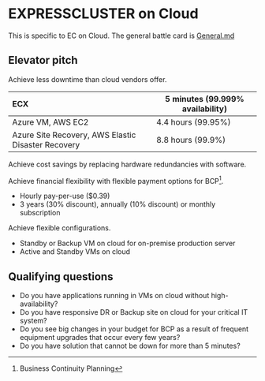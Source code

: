 # EXPRESSCLUSTER on Cloud

This is specific to EC on Cloud. The general battle card is [General.md](General.md)

## Elevator pitch

Achieve less downtime than cloud vendors offer.

| ECX                                                | 5 minutes (99.999% availability) |
|:--                                                 |--                                |
| Azure VM, AWS EC2                                  | 4.4 hours (99.95%)               |
| Azure Site Recovery, AWS Elastic Disaster Recovery | 8.8 hours (99.9%)                |

Achieve cost savings by replacing hardware redundancies with software.

Achieve financial flexibility with flexible payment options for BCP[^1].

- Hourly pay-per-use ($0.39)
- 3 years (30% discount), annually (10% discount) or monthly subscription

Achieve flexible configurations.

- Standby or Backup VM on cloud for on-premise production server
- Active and Standby VMs on cloud

## Qualifying questions

- Do you have applications running in VMs on cloud without high-availability?
- Do you have responsive DR or Backup site on cloud for your critical IT system?
- Do you see big changes in your budget for BCP as a result of frequent equipment upgrades that occur every few years?
- Do you have solution that cannot be down for more than 5 minutes?

[^1]: Business Continuity Planning
